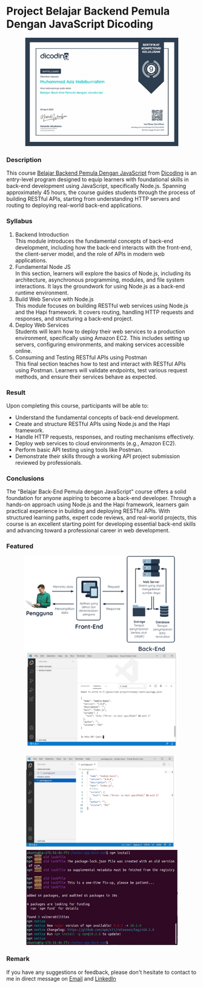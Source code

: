# Project Belajar Backend Pemula Dengan JavaScript Dicoding

<p align="center">
<img src="/Certificate/Sertifikat Belajar Backend Pemula Dengan JavaScript.jpg" width="80%" height="30%">
</p>

### Description
This course [Belajar Backend Pemula Dengan JavaScript](https://www.dicoding.com/academies/261/) from [Dicoding](https://www.dicoding.com/)  is an entry-level program designed to equip 
learners with foundational skills in back-end development using JavaScript, specifically Node.js. Spanning approximately 45 hours, the course guides students through the process of 
building RESTful APIs, starting from understanding HTTP servers and routing to deploying real-world back-end applications.​

### Syllabus
1. Backend Introduction <br>
This module introduces the fundamental concepts of back-end development, including how the back-end interacts with the front-end, the client-server model, and the role of APIs in modern
web applications.
2. Fundamental Node JS <br>
In this section, learners will explore the basics of Node.js, including its architecture, asynchronous programming, modules, and file system interactions. It lays the groundwork for
using Node.js as a back-end runtime environment.
3. Build Web Service with Node.js <br>
This module focuses on building RESTful web services using Node.js and the Hapi framework. It covers routing, handling HTTP requests and responses, and structuring a back-end project.
4. Deploy Web Services <br>
Students will learn how to deploy their web services to a production environment, specifically using Amazon EC2. This includes setting up servers, configuring environments, and making
services accessible online.
6. Consuming and Testing RESTful APIs using Postman <br>
This final section teaches how to test and interact with RESTful APIs using Postman. Learners will validate endpoints, test various request methods, and ensure their services behave as
expected.

### Result
Upon completing this course, participants will be able to:
- Understand the fundamental concepts of back-end development.
- Create and structure RESTful APIs using Node.js and the Hapi framework.
- Handle HTTP requests, responses, and routing mechanisms effectively.
- Deploy web services to cloud environments (e.g., Amazon EC2).
- Perform basic API testing using tools like Postman.
- Demonstrate their skills through a working API project submission reviewed by professionals.

### Conclusions
The "Belajar Back-End Pemula dengan JavaScript" course offers a solid foundation for anyone aspiring to become a back-end developer. Through a hands-on approach using Node.js and the 
Hapi framework, learners gain practical experience in building and deploying RESTful APIs. With structured learning paths, expert code reviews, and real-world projects, this course is 
an excellent starting point for developing essential back-end skills and advancing toward a professional career in web development.

### Featured
<p align="center">
  <img src="/Images/1.png" width="400" height="250" style="display:inline-block; margin-right: 10px;">
  <img src="/Images/6.png" width="400" height="250" style="display:inline-block;">
</p>
<p align="center">
  <img src="/Images/7.jpeg" width="400" height="250" style="display:inline-block; margin-right: 10px;">
  <img src="/Images/40.jpeg" width="400" height="250" style="display:inline-block;">
</p> 

### Remark
If you have any suggestions or feedback, please don't hesitate to contact to me in direct message on [Email](azizhabibrahim@gmail.com) and 
[LinkedIn](https://www.linkedin.com/in/mhabibr02/)
